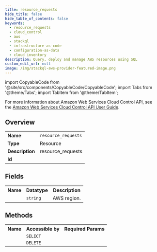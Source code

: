 ```yaml
---
title: resource_requests
hide_title: false
hide_table_of_contents: false
keywords:
  - resource_requests
  - cloud_control
  - aws
  - stackql
  - infrastructure-as-code
  - configuration-as-data
  - cloud inventory
description: Query, deploy and manage AWS resources using SQL
custom_edit_url: null
image: /img/stackql-aws-provider-featured-image.png
---
```


import CopyableCode from '@site/src/components/CopyableCode/CopyableCode';
import Tabs from '@theme/Tabs';
import TabItem from '@theme/TabItem';

For more information about Amazon Web Services Cloud Control API, see the <a href="https://docs.aws.amazon.com/cloudcontrolapi/latest/userguide/what-is-cloudcontrolapi.html">Amazon Web Services Cloud Control API User Guide</a>.

## Overview
<table>
<tbody>
<tr><td><b>Name</b></td><td><code>resource_requests</code></td></tr>
<tr><td><b>Type</b></td><td>Resource</td></tr>
<tr><td><b>Description</b></td><td>resource_requests</td></tr>
<tr><td><b>Id</b></td><td><CopyableCode code="aws.cloud_control.resource_requests" /></td></tr>
</tbody>
</table>

## Fields
<table>
<tbody>
<tr><th>Name</th><th>Datatype</th><th>Description</th></tr><tr><td><CopyableCode code="region" /></td><td><code>string</code></td><td>AWS region.</td></tr>
</tbody>
</table>

## Methods

<table>
<tbody>
  <tr>
    <th>Name</th>
    <th>Accessible by</th>
    <th>Required Params</th>
  </tr>
  <tr>
    <td><CopyableCode code="list_resource_requests" /></td>
    <td><code>SELECT</code></td>
    <td><CopyableCode code="data__ResourceRequestStatusFilter, region" /></td>
  </tr>
  <tr>
    <td><CopyableCode code="cancel_resource_request" /></td>
    <td><code>DELETE</code></td>
    <td><CopyableCode code="data__RequestToken, region" /></td>
  </tr>
</tbody>
</table>






